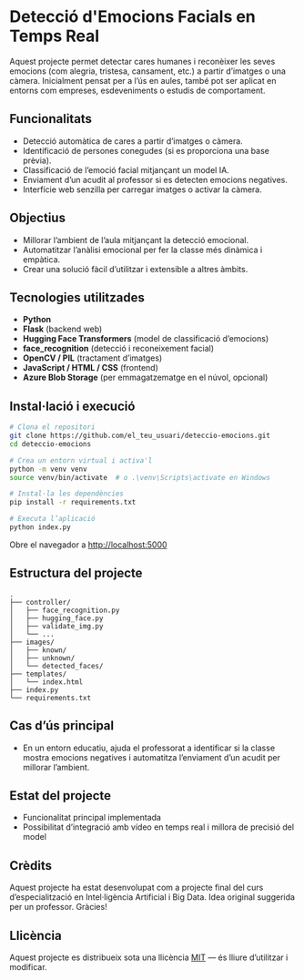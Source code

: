 
# Detecció d'Emocions Facials en Temps Real

Aquest projecte permet detectar cares humanes i reconèixer les seves emocions (com alegria, tristesa, cansament, etc.) a partir d’imatges o una càmera. Inicialment pensat per a l’ús en aules, també pot ser aplicat en entorns com empreses, esdeveniments o estudis de comportament.

## Funcionalitats

- Detecció automàtica de cares a partir d’imatges o càmera.
- Identificació de persones conegudes (si es proporciona una base prèvia).
- Classificació de l’emoció facial mitjançant un model IA.
- Enviament d’un acudit al professor si es detecten emocions negatives.
- Interfície web senzilla per carregar imatges o activar la càmera.

## Objectius

- Millorar l’ambient de l’aula mitjançant la detecció emocional.
- Automatitzar l’anàlisi emocional per fer la classe més dinàmica i empàtica.
- Crear una solució fàcil d’utilitzar i extensible a altres àmbits.

## Tecnologies utilitzades

- **Python**
- **Flask** (backend web)
- **Hugging Face Transformers** (model de classificació d’emocions)
- **face_recognition** (detecció i reconeixement facial)
- **OpenCV / PIL** (tractament d’imatges)
- **JavaScript / HTML / CSS** (frontend)
- **Azure Blob Storage** (per emmagatzematge en el núvol, opcional)

## Instal·lació i execució

```bash
# Clona el repositori
git clone https://github.com/el_teu_usuari/deteccio-emocions.git
cd deteccio-emocions

# Crea un entorn virtual i activa'l
python -m venv venv
source venv/bin/activate  # o .\venv\Scripts\activate en Windows

# Instal·la les dependències
pip install -r requirements.txt

# Executa l’aplicació
python index.py
```

Obre el navegador a [http://localhost:5000](http://localhost:5000)

## Estructura del projecte

```
.
├── controller/
│   ├── face_recognition.py
│   ├── hugging_face.py
│   ├── validate_img.py
│   └── ...
├── images/
│   ├── known/
│   ├── unknown/
│   └── detected_faces/
├── templates/
│   └── index.html
├── index.py
└── requirements.txt
```

## Cas d’ús principal

- En un entorn educatiu, ajuda el professorat a identificar si la classe mostra emocions negatives i automatitza l’enviament d’un acudit per millorar l’ambient.

## Estat del projecte

- Funcionalitat principal implementada  
- Possibilitat d’integració amb vídeo en temps real i millora de precisió del model

## Crèdits

Aquest projecte ha estat desenvolupat com a projecte final del curs d’especialització en Intel·ligència Artificial i Big Data. Idea original suggerida per un professor. Gràcies!

## Llicència

Aquest projecte es distribueix sota una llicència [MIT](LICENSE) — és lliure d’utilitzar i modificar.
